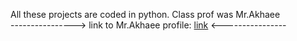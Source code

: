 All these projects are coded in python. Class prof was Mr.Akhaee                                                                                
----------------> link to Mr.Akhaee profile: [link](https://ece.ut.ac.ir/~akhaee) <----------------